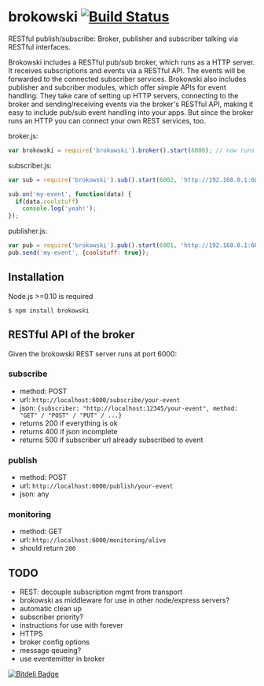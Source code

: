 brokowski [![Build Status](https://secure.travis-ci.org/Horsed/brokowski.png)](http://travis-ci.org/Horsed/brokowski)
===========

RESTful publish/subscribe: Broker, publisher and subscriber talking via RESTful interfaces.

Brokowski includes a RESTful pub/sub broker, which runs as a HTTP server. It receives subscriptions and events via a RESTful API. The events will be forwarded to the connected subscriber services.
Brokowski also includes publisher and subcriber modules, which offer simple APIs for event handling. They take care of setting up HTTP servers, connecting to the broker and sending/receiving events via the broker's RESTful API, making it easy to include pub/sub event handling into your apps. But since the broker runs an HTTP you can connect your own REST services, too.

broker.js:
```js
var brokowski = require('brokowski').broker().start(6000); // now runs at http://192.168.0.1:6000
```

subscriber.js:
```js
var sub = require('brokowski').sub().start(6002, 'http://192.168.0.1:6000');

sub.on('my-event', function(data) {
  if(data.coolstuff)
    console.log('yeah!');
});
```

publisher.js:
```js
var pub = require('brokowski').pub().start(6001, 'http://192.168.0.1:6000');
pub.send('my-event', {coolstuff: true});
```

## Installation

  Node.js >=0.10 is required

    $ npm install brokowski

## RESTful API of the broker

  Given the brokowski REST server runs at port 6000:

### subscribe

  * method: POST
  * url: ```http://localhost:6000/subscribe/your-event```
  * json: ```{subscriber: "http://localhost:12345/your-event", method: "GET" / "POST" / "PUT" / ...}```
  * returns 200 if everything is ok
  * returns 400 if json incomplete
  * returns 500 if subscriber url already subscribed to event

### publish

  * method: POST
  * url: ```http://localhost:6000/publish/your-event```
  * json: any

### monitoring

  * method: GET
  * url: ```http://localhost:6000/monitoring/alive```
  * should return ```200```

## TODO

  * REST: decouple subscription mgmt from transport
  * brokowski as middleware for use in other node/express servers?
  * automatic clean up
  * subscriber priority?
  * instructions for use with forever
  * HTTPS
  * broker config options
  * message qeueing?
  * use eventemitter in broker

[![Bitdeli Badge](https://d2weczhvl823v0.cloudfront.net/Horsed/brokowski/trend.png)](https://bitdeli.com/free "Bitdeli Badge")
